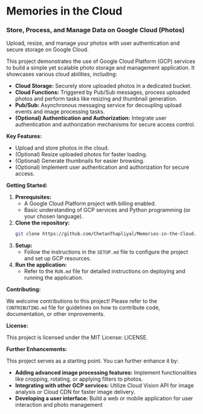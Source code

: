# Memories in the Cloud

### Store, Process, and Manage Data on Google Cloud (Photos)
Upload, resize, and manage your photos with user authentication and secure storage on Google Cloud.

This project demonstrates the use of Google Cloud Platform (GCP) services to build a simple yet scalable photo storage and management application. It showcases various cloud abilities, including:

* **Cloud Storage:** Securely store uploaded photos in a dedicated bucket.
* **Cloud Functions:** Triggered by Pub/Sub messages, process uploaded photos and perform tasks like resizing and thumbnail generation.
* **Pub/Sub:** Asynchronous messaging service for decoupling upload events and image processing tasks.
* **(Optional) Authentication and Authorization:** Integrate user authentication and authorization mechanisms for secure access control.

**Key Features:**

* Upload and store photos in the cloud.
* (Optional) Resize uploaded photos for faster loading.
* (Optional) Generate thumbnails for easier browsing.
* (Optional) Implement user authentication and authorization for secure access.

**Getting Started:**

1. **Prerequisites:**
    * A Google Cloud Platform project with billing enabled.
    * Basic understanding of GCP services and Python programming (or your chosen language).
2. **Clone the repository:**
    ```bash
    git clone https://github.com/ChetanThapliyal/Memories-in-the-Cloud.git
    ```
3. **Setup:**
    * Follow the instructions in the `SETUP.md` file to configure the project and set up GCP resources.
4. **Run the application:**
    * Refer to the `RUN.md` file for detailed instructions on deploying and running the application.

**Contributing:**

We welcome contributions to this project! Please refer to the `CONTRIBUTING.md` file for guidelines on how to contribute code, documentation, or other improvements.

**License:**

This project is licensed under the MIT License: LICENSE.

**Further Enhancements:**

This project serves as a starting point. You can further enhance it by:

* **Adding advanced image processing features:** Implement functionalities like cropping, rotating, or applying filters to photos.
* **Integrating with other GCP services:** Utilize Cloud Vision API for image analysis or Cloud CDN for faster image delivery.
* **Developing a user interface:** Build a web or mobile application for user interaction and photo management
